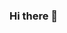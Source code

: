 ### Hi there 👋

<!--

- 🔭 I’m currently working on multi-spacecraft data analysis techniques for space plasma missions.
- 🌱 I’m currently a 5th year graduate student in Applied Mathematics at the University of Arizona.
- 👯 I’m looking to get a computational mathematics/data science postdoc position at a national laboratory.
- 📫 Reach me at: broeren@arizona.edu
